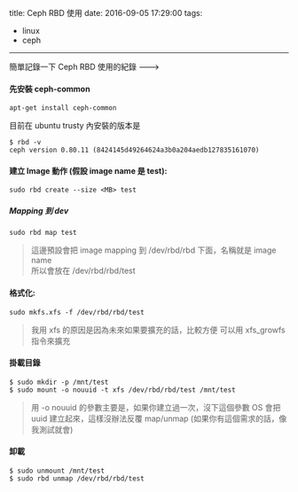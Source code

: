 title: Ceph RBD 使用
date: 2016-09-05 17:29:00
tags:
- linux
- ceph
---

簡單記錄一下 Ceph RBD 使用的紀錄 --->

<!-- more -->

#### 先安裝 ceph-common  

```
apt-get install ceph-common
```

目前在 ubuntu trusty 內安裝的版本是   

```
$ rbd -v
ceph version 0.80.11 (8424145d49264624a3b0a204aedb127835161070)
```   

#### 建立 Image 動作 (假設 image name 是 test):  

```
sudo rbd create --size <MB> test
```

##### Mapping 到 dev

```
sudo rbd map test
```

> 這邊預設會把 image mapping 到 /dev/rbd/rbd 下面，名稱就是 image name  
> 所以會放在 /dev/rbd/rbd/test  

#### 格式化:  

```
sudo mkfs.xfs -f /dev/rbd/rbd/test
```

> 我用 xfs 的原因是因為未來如果要擴充的話，比較方便
> 可以用 xfs_growfs 指令來擴充

#### 掛載目錄

```
$ sudo mkdir -p /mnt/test
$ sudo mount -o nouuid -t xfs /dev/rbd/rbd/test /mnt/test  
```

> 用 -o nouuid 的參數主要是，如果你建立過一次，沒下這個參數
> OS 會把 uuid 建立起來，這樣沒辦法反覆 map/unmap (如果你有這個需求的話，像我測試就會)

#### 卸載

```
$ sudo unmount /mnt/test
$ sudo rbd unmap /dev/rbd/rbd/test
```


